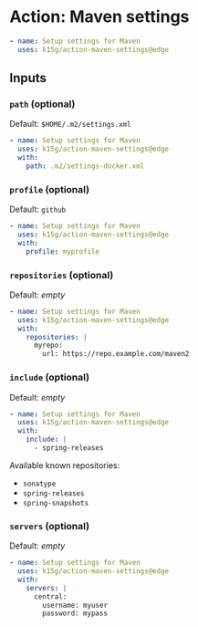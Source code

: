 # Action: Maven settings

```yaml
- name: Setup settings for Maven
  uses: k15g/action-maven-settings@edge
```


## Inputs


### `path` (optional)

Default: `$HOME/.m2/settings.xml`

```yaml
- name: Setup settings for Maven
  uses: k15g/action-maven-settings@edge
  with:
    path: .m2/settings-docker.xml
```


### `profile` (optional)

Default: `github`

```yaml
- name: Setup settings for Maven
  uses: k15g/action-maven-settings@edge
  with:
    profile: myprofile
```


### `repositories` (optional)

Default: *empty*

```yaml
- name: Setup settings for Maven
  uses: k15g/action-maven-settings@edge
  with:
    repositories: |
      myrepo:
        url: https://repo.example.com/maven2
```


### `include` (optional)

Default: *empty*

```yaml
- name: Setup settings for Maven
  uses: k15g/action-maven-settings@edge
  with:
    include: |
      - spring-releases
```

Available known repositories:

* `sonatype`
* `spring-releases`
* `spring-snapshots`


### `servers` (optional)

Default: *empty*

```yaml
- name: Setup settings for Maven
  uses: k15g/action-maven-settings@edge
  with:
    servers: |
      central:
        username: myuser
        password: mypass
```
